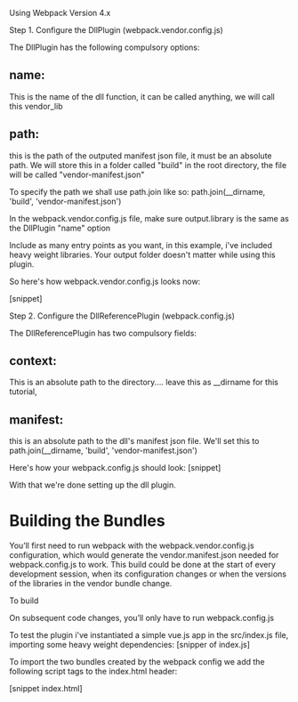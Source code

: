 Using Webpack Version 4.x

Step 1. Configure the DllPlugin (webpack.vendor.config.js)

The DllPlugin   has the following compulsory options:
## name:
 This is the name of the dll function, it can be called anything, we will call this vendor_lib

## path: 
this is the  path of the outputed manifest json file, it must be an absolute path. We will store this in a folder called "build" in the root directory, the file will be called "vendor-manifest.json" 

To specify the path we shall use path.join like so:
path.join(__dirname, 'build', 'vendor-manifest.json')

In the webpack.vendor.config.js file, make sure output.library is the same as the DllPlugin "name" option

Include as many entry points as you want, in this example, i've included heavy weight libraries. Your output folder doesn't matter while using this plugin.

So here's how webpack.vendor.config.js looks now:

[snippet]


Step 2. Configure the DllReferencePlugin (webpack.config.js)

The DllReferencePlugin has two compulsory fields:
## context: 
This is an absolute path to the directory.... leave this as __dirname for this tutorial,

## manifest:
this is an absolute path to the dll's manifest json file. We'll set this to 
path.join(__dirname, 'build', 'vendor-manifest.json')

Here's how your webpack.config.js should look:
[snippet]

With that we're done setting up the dll plugin. 

# Building the Bundles

You’ll first need to run webpack with the webpack.vendor.config.js configuration, which would generate the vendor.manifest.json needed for webpack.config.js to work. This build could be done at the start of every development session, when its configuration changes or when the versions of the libraries in the vendor bundle change.

To build 

On subsequent code changes, you’ll only have to run webpack.config.js


To test the plugin i've instantiated a simple vue.js app in the src/index.js file, importing some heavy weight dependencies:
[snipper of index.js]

To import the two bundles created by the webpack config we add the following script tags to the index.html header:

[snippet index.html]


